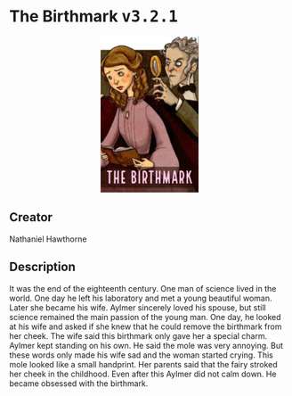 
# The Birthmark <kbd>v3.2.1</kbd>

<center>
  <img src="./cover-1024.jpg"/>
</center>

## Creator
Nathaniel Hawthorne

## Description
It was the end of the eighteenth century. One man of science lived in the world. One day he left his laboratory and met a young beautiful woman. Later she became his wife. Aylmer sincerely loved his spouse, but still science remained the main passion of the young man. One day, he looked at his wife and asked if she knew that he could remove the birthmark from her cheek. The wife said this birthmark only gave her a special charm. Aylmer kept standing on his own. He said the mole was very annoying. But these words only made his wife sad and the woman started crying. This mole looked like a small handprint. Her parents said that the fairy stroked her cheek in the childhood. Even after this Aylmer did not calm down. He became obsessed with the birthmark.
